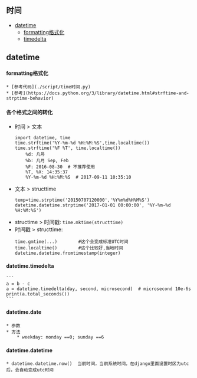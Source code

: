 ## 时间
* [datetime](#datetime)
    * [formatting格式化](#formatting)
    * [timedelta](#datetime.timedelta)

## datetime
#### formatting格式化
    * [参考代码](./script/time时间.py)
    * [参考](https://docs.python.org/3/library/datetime.html#strftime-and-strptime-behavior)
#### 各个格式之间的转化
* 时间 > 文本
    ```
    import datetime, time
    time.strftime('%Y-%m-%d %H:%M:%S',time.localtime())
    time.strftime('%F %T', time.localtime())
        %d: 几号
        %b: 几月 Sep, Feb
        %F: 2016-08-30  # 不推荐使用
        %T, %X: 14:35:37
        %Y-%m-%d %H:%M:%S  # 2017-09-11 10:35:10
    ```
* 文本 > structtime
    ```
    temp=time.strptime('20150707120000','%Y%m%d%H%M%S')
    datetime.datetime.strptime('2017-01-01 00:00:00', '%Y-%m-%d %H:%M:%S')
    ```
* structime > 时间戳: `time.mktime(structtime)`
* 时间戳 > structtime: 
    ```
    time.gmtime(...)        #这个会变成标准UTC时间
    time.localtime()        #这个比较好,当地时间
    datetime.datetime.fromtimestamp(integer)
    ```


#### datetime.timedelta
    ```
    a = b - c
    a = datetime.timedelta(day, second, microsecond)  # microsecond 10e-6s
    print(a.total_seconds())
    ```
#### datetime.date
    * 参数
    * 方法
        * weekday: monday ==0; sunday ==6


#### datetime.datetime
    * datetime.datetime.now()  当前时间，当前系统时间。在django里面设置时区为utc后，会自动变成utc时间
